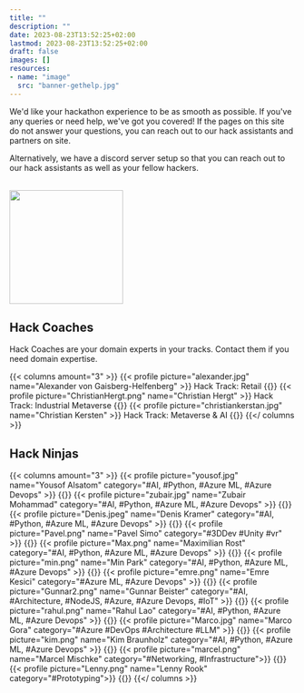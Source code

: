 ```yaml
---
title: ""
description: ""
date: 2023-08-23T13:52:25+02:00
lastmod: 2023-08-23T13:52:25+02:00
draft: false
images: []
resources:
- name: "image"
  src: "banner-gethelp.jpg"
---
```

We'd like your hackathon experience to be as smooth as possible. If you've any queries or need help, we've got you covered!
If the pages on this site do not answer your questions, you can reach out to our hack assistants and partners on site.

Alternatively, we have a discord server setup so that you can reach out to our hack assistants as well as your fellow
hackers.
      <p class="-size-m" style="margin:0">
        <br />
        <a href="https://discord.gg/cJzJJ3m6" target="_blank">
          <img src="https://assets-global.website-files.com/6257adef93867e50d84d30e2/636e0b5061df290f5892d944_full_logo_black_RGB.svg" width="200" />
        </a>
      </p>

## Hack Coaches
Hack Coaches are your domain experts in your tracks. Contact them if you need domain expertise.

{{< columns amount="3" >}}
  {{< profile picture="alexander.jpg" name="Alexander von Gaisberg-Helfenberg" >}}
    Hack Track: Retail
  {{</profile >}}
  {{< profile picture="ChristianHergt.png" name="Christian Hergt" >}}
    Hack Track: Industrial Metaverse
  {{</profile >}}
  {{< profile picture="christiankerstan.jpg" name="Christian Kersten" >}}
    Hack Track: Metaverse & AI
  {{</profile >}}
{{</ columns >}}

## Hack Ninjas

{{< columns amount="3" >}}
  {{< profile picture="yousof.jpg" name="Yousof Alsatom" category="#AI, #Python, #Azure ML, #Azure Devops" >}}
  {{</profile >}}
  {{< profile picture="zubair.jpg" name="Zubair Mohammad" category="#AI, #Python, #Azure ML, #Azure Devops" >}}
  {{</profile >}}
  {{< profile picture="Denis.jpeg" name="Denis Kramer" category="#AI, #Python, #Azure ML, #Azure Devops" >}}
  {{</profile >}}
  {{< profile picture="Pavel.png" name="Pavel Simo" category="#3DDev #Unity #vr" >}}
  {{</profile >}}
  {{< profile picture="Max.png" name="Maximilian Rost" category="#AI, #Python, #Azure ML, #Azure Devops" >}}
  {{</profile >}}
  {{< profile picture="min.png" name="Min Park" category="#AI, #Python, #Azure ML, #Azure Devops" >}}
  {{</profile >}}
  {{< profile picture="emre.png" name="Emre Kesici" category="#Azure ML, #Azure Devops" >}}
  {{</profile >}}
  {{< profile picture="Gunnar2.png" name="Gunnar Beister" category="#AI, #Architecture, #NodeJS, #Azure, #Azure Devops, #IoT" >}}
  {{</profile >}}
  {{< profile picture="rahul.png" name="Rahul Lao" category="#AI, #Python, #Azure ML, #Azure Devops" >}}
  {{</profile >}}
  {{< profile picture="Marco.jpg" name="Marco Gora" category="#Azure #DevOps #Architecture #LLM" >}}
  {{</profile >}}
  {{< profile picture="kim.png" name="Kim Braunholz" category="#AI, #Python, #Azure ML, #Azure Devops" >}}
  {{</profile >}}
  {{< profile picture="marcel.png" name="Marcel Mischke" category="#Networking, #Infrastructure">}}
  {{</profile >}}
  {{< profile picture="Lenny.png" name="Lenny Rook" category="#Prototyping">}}
  {{</profile >}}
{{</ columns >}}
